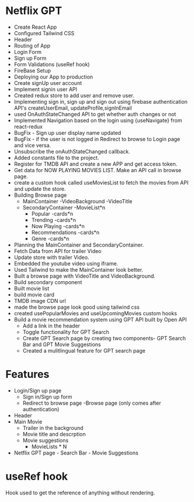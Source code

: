 # Netflix GPT

- Create React App
- Configured Tailwind CSS
- Header
- Routing of App
- Login Form
- Sign up Form
- Form Validations (useRef hook)
- FireBase Setup
- Deploying our App to production
- Create signUp user account
- Implement signin user API
- Created redux store to add user and remove user.
- Implementing sign in, sign up and sign out using firebase authentication API's createUserEmail, updateProfile,signInEmail
- used OnAuthStateChanged API to get whether auth changes or not
- Implemented Navigation based on the login using {useNavigate} from react-redux
- BugFix - Sign up user display name updated
- BugFix - if the user is not logged in Redirect to browse to Login page and vice versa.
- Unsubscribe the onAuthStateChanged callback.
- Added constants file to the project.
- Register for TMDB API and create a new APP and get access token.
- Get data for NOW PLAYING MOVIES LIST. Make an API call in browse page.
- create a custom hook called useMoviesList to fetch the movies from API and update the store.
- Building Browse page
  - MainContainer
    -VideoBackground
    -VideoTitle
  - SecondaryContainer
    -MovieList\*n
    - Popular -cards\*n
    - Trending -cards\*n
    - Now Playing -cards\*n
    - Recommendations -cards\*n
    - Genre -cards\*n
- Planning the MainContainer and SecondaryContainer.
- Fetch Data from API for trailer Video
- Update store with trailer Video.
- Embedded the youtube video using iframe.
- Used Tailwind to make the MainContainer look better.
- Built a browse page with VideoTitle and VideoBackground.
- Build secondary component
- Built movie list
- build movie card
- TMDB image CDN url
- made the browse page look good using tailwind css
- created usePopularMovies and useUpcomingMovies custom hooks
- Build a movie recommendation system using GPT API built by Open API
  - Add a link in the header
  - Toggle functionality for GPT Search
  - Create GPT Search page by creating two components- GPT Search Bar and GPT Movie Suggestions
  - Created a mulitlingual feature for GPT search page

# Features

- Login/Sign up page
  - Sign in/Sign up form
  - Redirect to browse page
    -Browse page (only comes after authentication)
- Header
- Main Movie
  - Trailer in the background
  - Movie title and descrption
  - Movie suggestions
    - MovieLists \* N
- Netflix GPT page - Search Bar - Movie Suggestions

# useRef hook

Hook used to get the reference of anything without rendering.
